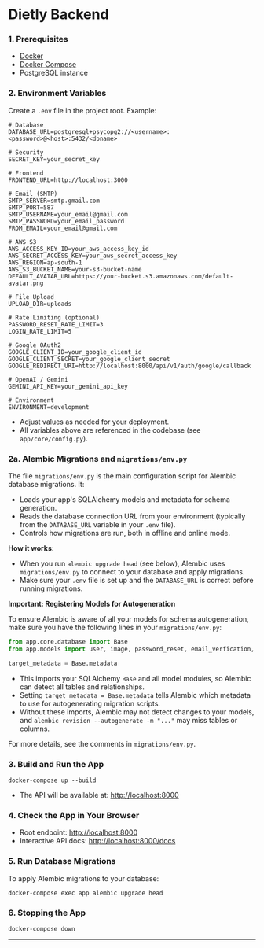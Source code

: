 # Dietly Backend

### 1. Prerequisites

- [Docker](https://www.docker.com/get-started)
- [Docker Compose](https://docs.docker.com/compose/)
- PostgreSQL instance

### 2. Environment Variables

Create a `.env` file in the project root. Example:

```
# Database
DATABASE_URL=postgresql+psycopg2://<username>:<password>@<host>:5432/<dbname>

# Security
SECRET_KEY=your_secret_key

# Frontend
FRONTEND_URL=http://localhost:3000

# Email (SMTP)
SMTP_SERVER=smtp.gmail.com
SMTP_PORT=587
SMTP_USERNAME=your_email@gmail.com
SMTP_PASSWORD=your_email_password
FROM_EMAIL=your_email@gmail.com

# AWS S3
AWS_ACCESS_KEY_ID=your_aws_access_key_id
AWS_SECRET_ACCESS_KEY=your_aws_secret_access_key
AWS_REGION=ap-south-1
AWS_S3_BUCKET_NAME=your-s3-bucket-name
DEFAULT_AVATAR_URL=https://your-bucket.s3.amazonaws.com/default-avatar.png

# File Upload
UPLOAD_DIR=uploads

# Rate Limiting (optional)
PASSWORD_RESET_RATE_LIMIT=3
LOGIN_RATE_LIMIT=5

# Google OAuth2
GOOGLE_CLIENT_ID=your_google_client_id
GOOGLE_CLIENT_SECRET=your_google_client_secret
GOOGLE_REDIRECT_URI=http://localhost:8000/api/v1/auth/google/callback

# OpenAI / Gemini
GEMINI_API_KEY=your_gemini_api_key

# Environment
ENVIRONMENT=development
```

- Adjust values as needed for your deployment.
- All variables above are referenced in the codebase (see `app/core/config.py`).

### 2a. Alembic Migrations and `migrations/env.py`

The file `migrations/env.py` is the main configuration script for Alembic database migrations. It:

- Loads your app's SQLAlchemy models and metadata for schema generation.
- Reads the database connection URL from your environment (typically from the `DATABASE_URL` variable in your `.env` file).
- Controls how migrations are run, both in offline and online mode.

**How it works:**

- When you run `alembic upgrade head` (see below), Alembic uses `migrations/env.py` to connect to your database and apply migrations.
- Make sure your `.env` file is set up and the `DATABASE_URL` is correct before running migrations.

**Important: Registering Models for Autogeneration**

To ensure Alembic is aware of all your models for schema autogeneration, make sure you have the following lines in your `migrations/env.py`:

```python
from app.core.database import Base
from app.models import user, image, password_reset, email_verfication, pending_registration, user_calories

target_metadata = Base.metadata
```

- This imports your SQLAlchemy `Base` and all model modules, so Alembic can detect all tables and relationships.
- Setting `target_metadata = Base.metadata` tells Alembic which metadata to use for autogenerating migration scripts.
- Without these imports, Alembic may not detect changes to your models, and `alembic revision --autogenerate -m "..."` may miss tables or columns.

For more details, see the comments in `migrations/env.py`.

### 3. Build and Run the App

```
docker-compose up --build
```

- The API will be available at: [http://localhost:8000](http://localhost:8000)

### 4. Check the App in Your Browser

- Root endpoint: [http://localhost:8000](http://localhost:8000)
- Interactive API docs: [http://localhost:8000/docs](http://localhost:8000/docs)

### 5. Run Database Migrations

To apply Alembic migrations to your database:

```
docker-compose exec app alembic upgrade head
```

### 6. Stopping the App

```
docker-compose down
```

---
